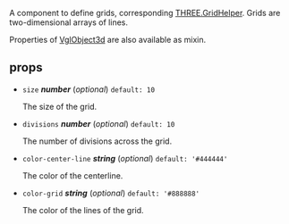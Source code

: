 A component to define grids,
corresponding [THREE.GridHelper](https://threejs.org/docs/index.html#api/helpers/GridHelper).
Grids are two-dimensional arrays of lines.

Properties of [VglObject3d](vgl-object3d) are also available as mixin. 

## props 

- `size` ***number*** (*optional*) `default: 10` 

  The size of the grid. 

- `divisions` ***number*** (*optional*) `default: 10` 

  The number of divisions across the grid. 

- `color-center-line` ***string*** (*optional*) `default: '#444444'` 

  The color of the centerline. 

- `color-grid` ***string*** (*optional*) `default: '#888888'` 

  The color of the lines of the grid. 

